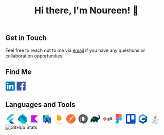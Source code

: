 <header>
    <h1>Hi there, I'm <span>Noureen</span>! 👋</h1>
</header>

<section>
    <h2>Get in Touch</h2>
    <p>Feel free to reach out to me via <a href="mailto:noureensaad086@gmail.com">email</a> if you have any questions or collaboration opportunities!</p>
</section>

<section>
    <h2>Find Me</h2>
      <a href="www.linkedin.com/in/noureen-saad-073239276" rel="nofollow">
        <img align="center" src="https://github.com/devicons/devicon/blob/master/icons/linkedin/linkedin-original.svg" alt="Noureen Saad" width="30" height="30"/>
      </a>
      <a href="https://www.facebook.com/noureen.saad.56" rel="nofollow">
        <img align="center" src="https://github.com/devicons/devicon/blob/master/icons/facebook/facebook-original.svg" alt="Noureen Saad" width="30" height="30"/>
      </a>
</section>

<div>
   <h2>Languages and Tools</h2>
  <img src="https://github.com/devicons/devicon/blob/master/icons/flutter/flutter-original.svg" title="Flutter" alt="Flutter" width="30" height="30"/>&nbsp;
  <img src="https://github.com/devicons/devicon/blob/master/icons/dart/dart-original.svg" title="Dart" alt="Dart" width="30" height="30"/>&nbsp;
  <img src="https://github.com/devicons/devicon/blob/master/icons/kotlin/kotlin-original.svg" title="Kotlin" alt="Kotlin" width="30" height="30"/>&nbsp;
  <img src="https://github.com/devicons/devicon/blob/master/icons/androidstudio/androidstudio-original.svg" title="Android Studio" alt="Android Studio" width="30" height="30"/>&nbsp;
  <img src="https://github.com/devicons/devicon/blob/master/icons/firebase/firebase-plain-wordmark.svg" title="Firebase" alt="Firebase" width="30" height="30"/>&nbsp;
  <img src="https://github.com/devicons/devicon/blob/master/icons/postman/postman-original.svg" title="Postman" alt="Postman" width="30" height="30"/>&nbsp;
  <img src="https://github.com/devicons/devicon/blob/master/icons/json/json-plain.svg" title="Json" alt="Json" width="30" height="30"/>&nbsp;
  <img src="https://github.com/devicons/devicon/blob/master/icons/gradle/gradle-original.svg" title="Gradle" alt="Gradle" width="30" height="30"/>&nbsp;
  <img src="https://github.com/devicons/devicon/blob/master/icons/git/git-original-wordmark.svg" title="Git" **alt="Git" width="30" height="30"/>
  <img src="https://github.com/devicons/devicon/blob/master/icons/figma/figma-original.svg" title="Figma" alt="Figma" width="30" height="30"/>&nbsp;
  <img src="https://github.com/devicons/devicon/blob/master/icons/trello/trello-plain.svg" title="Trello" alt="Trello" width="30" height="30"/>&nbsp;
  <img src="https://github.com/devicons/devicon/blob/master/icons/cplusplus/cplusplus-original.svg" title="C++" alt="C++" width="30" height="30"/>&nbsp;
  <img src="https://github.com/devicons/devicon/blob/master/icons/java/java-original.svg" title="Java" alt="Java" width="30" height="30"/>&nbsp;
  <br>
  <img src="https://github-readme-stats.vercel.app/api/top-langs/?username=NoureenSaad&theme=blueberry&show_icons=true&hide_border=true&layout=compact" alt="GitHub Stats"/>
</div>

